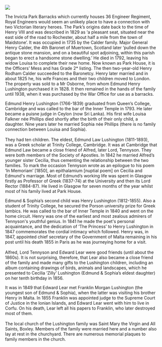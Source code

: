 <a href="https://juncture-digital.org"><img src="https://juncture-digital.org/images/ve-button.png"></a>
<param ve-config title="Invicta Park Barracks" author="Martin Stoneham" layout="vtl" 
banner="/images/banners/19c.jpg">

<param ve-entity eid="Q213180" aliases="Maidstone">
<param ve-entity eid="Q301948" aliases="Boxley">
<param ve-entity eid="Q507517" aliases="Rochester">

The Invicta Park Barracks which currently houses 36 Engineer Regiment, Royal Engineers would seem an unlikely place to have a connection with two Victorian literary heroes. The Park’s origins date back to the time of Henry VIII and was described in 1829 as ‘a pleasant seat, situated near the east side of the road to Rochester, about half a mile from the town of Maidstone’. It was occupied in 1735 by the Calder family. Major General Henry Calder, the 4th Baronet of Muertown, Scotland later ‘pulled down the antique stone mansion, and on a beautiful spot adjoining, within this parish began to erect a handsome stone dwelling.’ He died in 1792, leaving his widow Louisa to complete their new home. Now known as Park House, it is the Officers’ Mess and has Grade 2* listing. The then two-year-old Henry Rodham Calder succeeded to the Baronetcy. Henry later married and in about 1825 he, his wife Frances and their two children moved to London. The property was sold to a Mr Osborne, from whom Edmund Henry Lushington purchased it in 1828. It then remained in the hands of the family until 1938, when it was purchased by the War Office for use as a barracks. 
<param ve-image url="https://upload.wikimedia.org/wikipedia/commons/d/d8/Park_House%2C_Maidstone.jpg" label="Park House, Invicta Park, Maidstone" attribution="Brigitt Vose" license="CC BY-SA 2.0">

Edmund Henry Lushington (1766-1839) graduated from Queen’s College, Cambridge and was called to the bar of the Inner Temple in 1793. He later became a puisne judge in Ceylon (now Sri Lanka). His first wife Louisa Falkner née Phillips died shortly after the birth of their only child, a daughter. Nine years later he married Sophia née Phillips (there is no family connection between Louisa and Sophia).  
<br>
They had ten children. The eldest, Edmund Law Lushington (1811-1893), was a Greek scholar at Trinity College, Cambridge. It was at Cambridge that Edmund Law became a close friend of Alfred, later Lord, Tennyson. They were both members of the Society of Apostles. In 1842 he married Alfred’s younger sister Cecilia, thus cementing the relationship between the two families.  To mark the occasion Tennyson wrote as an epilogue to his poem ‘In Memoriam’ [1850], an epithalamium [nuptial poem] on Cecilia and Edmund's marriage. Most of Edmund’s working life was spent in Glasgow firstly as Professor of Greek (1837-74) at the University and then its Lord Rector (1884-87). He lived in Glasgow for seven months of the year whilst most of his family lived at Park House. 
<param ve-image url="https://upload.wikimedia.org/wikipedia/commons/f/f5/Alfred_Tennyson..jpg" label="Alfred Tennyson" attribution="nach einem Gemälde von P.Krämer herausgegeben von Friedrich Bruckmann Verlag München Berlin., Public domain, via Wikimedia Commons">

Edmund & Sophia’s second child was Henry Lushington (1812-1855). Also a student of Trinity College, he secured the Porson university prize for Greek Iambics. He was called to the bar of Inner Temple in 1840 and went on the home circuit. Henry was one of the earliest and most zealous admirers of Tennyson's youthful genius. In 1841 he made the poet's personal acquaintance, and the dedication of ‘The Princess’ to Henry Lushington in 1847 commemorates the cordial intimacy which followed. Henry was, in 1847, appointed chief secretary of the Government of Malta remaining in his post until his death 1855 in Paris as he was journeying home for a visit. 
<br><br> 
Alfred, Lord Tennyson and Edward Lear were good friends (until about the 1860s). It is not surprising, therefore, that Lear also became a close friend of the family and made many gifts to the Lushington children, including an album containing drawings of birds, animals and landscapes, which he presented to Cecilia ‘Zilly’ Lushington (Edmund & Sophia’s eldest daughter) on her tenth birthday in 1856.  
<param ve-image url="https://upload.wikimedia.org/wikipedia/commons/2/2b/Edward_Lear_drawing.jpg" label="Edward Lear, 1840" attribution="Wilhelm Marstrand, Public domain, via Wikimedia Commons">  

It was in 1849 that Edward Lear met Franklin Morgan Lushington (the youngest son of Edmund & Sophia), when the latter was visiting his brother Henry in Malta. In 1855 Franklin was appointed judge to the Supreme Court of Justice in the Ionian Islands, and Edward Lear went with him to live in Corfu. On his death, Lear left all his papers to Franklin, who later destroyed most of them. 
<br><br> 
The local church of the Lushington family was Saint Mary the Virgin and All Saints, Boxley. Members of the family were married here and a number also lay at rest in the churchyard. There are numerous memorial plaques to family members in the church. 
<param ve-image url="https://upload.wikimedia.org/wikipedia/commons/6/62/St._Mary_and_All_Saints%2C_Boxley%2C_Kent_%283781776139%29.jpg" label="St Mary and All Saints, Boxley" attribution="Robert Cutts from Bristol, England, UK, via Wikimedia Commons" license="CC BY 2.0">
